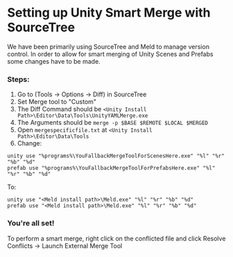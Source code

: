 # Setting up Unity Smart Merge with SourceTree  
  
We have been primarily using SourceTree and Meld to manage version control. In order to allow for
smart merging of Unity Scenes and Prefabs some changes have to be made.  
  
### Steps:  
1. Go to (Tools -> Options -> Diff) in SourceTree
2. Set Merge tool to "Custom"  
3. The Diff Command should be `<Unity Install Path>\Editor\Data\Tools\UnityYAMLMerge.exe`
4. The Arguments should be `merge -p $BASE $REMOTE $LOCAL $MERGED`  
5. Open `mergespecificfile.txt` at `<Unity Install Path>\Editor\Data\Tools`  
6. Change:  
``` 
unity use "%programs%\YouFallbackMergeToolForScenesHere.exe" "%l" "%r" "%b" "%d"
prefab use "%programs%\YouFallbackMergeToolForPrefabsHere.exe" "%l" "%r" "%b" "%d"
```  
To:  
``` 
unity use "<Meld install path>\Meld.exe" "%l" "%r" "%b" "%d"
prefab use "<Meld install path>\Meld.exe" "%l" "%r" "%b" "%d"
```  
  
### You're all set!
To perform a smart merge, right click on the conflicted file and click Resolve Conflicts -> Launch External Merge Tool
